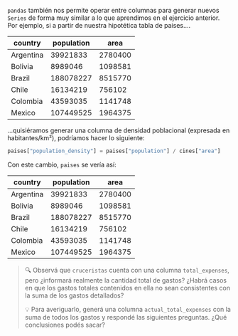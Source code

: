 `pandas` también nos permite operar entre columnas para generar nuevos `Series` de forma muy similar a lo que aprendimos en el ejercicio anterior. Por ejemplo, si a partir de nuestra hipotética tabla de paises....


|country|population|area|
|---|---|---|
|Argentina|39921833|2780400|
|Bolivia|8989046|1098581|
|Brazil|188078227|8515770|
|Chile|16134219|756102|
|Colombia|43593035|1141748|
|Mexico|107449525|1964375|

...quisiéramos generar una columna de densidad poblacional (expresada en habitantes/km²), podríamos hacer lo siguiente:

```python
paises["population_density"] = paises["population"] / cines["area"] 
```

Con este cambio, `paises` se vería así:

|country|population|area|
|---|---|---|
|Argentina|39921833|2780400|
|Bolivia|8989046|1098581|
|Brazil|188078227|8515770|
|Chile|16134219|756102|
|Colombia|43593035|1141748|
|Mexico|107449525|1964375|

> :mag: Observá que `cruceristas` cuenta con una columna `total_expenses`, pero ¿informará realmente la cantidad total de gastos? ¿Habrá casos en que los gastos totales contenidos en ella no sean consistentes con la suma de los gastos detallados?  
> 
> :bulb: Para averiguarlo, generá una columna `actual_total_expenses` con la suma de todos los gastos y respondé las siguientes preguntas. ¿Qué conclusiones podés sacar?
